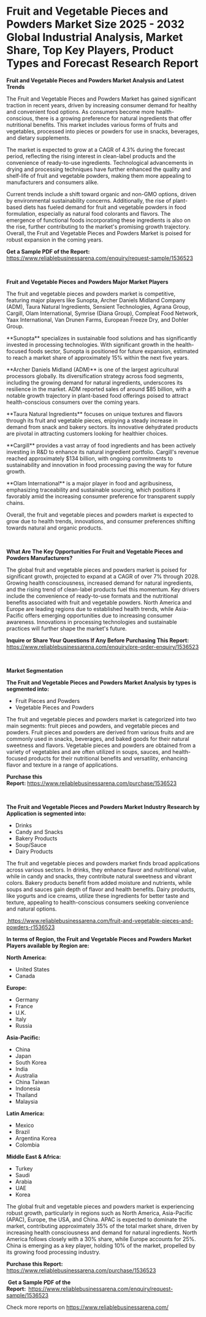 <p><h1>Fruit and Vegetable Pieces and Powders Market Size 2025 - 2032 Global Industrial Analysis, Market Share, Top Key Players, Product Types and Forecast Research Report</h1></p><p><strong>Fruit and Vegetable Pieces and Powders Market Analysis and Latest Trends</strong></p>
<p><p>The Fruit and Vegetable Pieces and Powders Market has gained significant traction in recent years, driven by increasing consumer demand for healthy and convenient food options. As consumers become more health-conscious, there is a growing preference for natural ingredients that offer nutritional benefits. This market includes various forms of fruits and vegetables, processed into pieces or powders for use in snacks, beverages, and dietary supplements.</p><p>The market is expected to grow at a CAGR of 4.3% during the forecast period, reflecting the rising interest in clean-label products and the convenience of ready-to-use ingredients. Technological advancements in drying and processing techniques have further enhanced the quality and shelf-life of fruit and vegetable powders, making them more appealing to manufacturers and consumers alike.</p><p>Current trends include a shift toward organic and non-GMO options, driven by environmental sustainability concerns. Additionally, the rise of plant-based diets has fueled demand for fruit and vegetable powders in food formulation, especially as natural food colorants and flavors. The emergence of functional foods incorporating these ingredients is also on the rise, further contributing to the market's promising growth trajectory. Overall, the Fruit and Vegetable Pieces and Powders Market is poised for robust expansion in the coming years.</p></p>
<p><strong>Get a Sample PDF of the Report:&nbsp;</strong> <a href="https://www.reliablebusinessarena.com/enquiry/request-sample/1536523?utm_campaign=2258&utm_medium=2&utm_source=Github&utm_content=ia&utm_term=15022025&utm_id=fruit-and-vegetable-pieces-and-powders">https://www.reliablebusinessarena.com/enquiry/request-sample/1536523</a></p>
<p>&nbsp;</p>
<p><strong>Fruit and Vegetable Pieces and Powders Major Market Players</strong></p>
<p><p>The fruit and vegetable pieces and powders market is competitive, featuring major players like Sunopta, Archer Daniels Midland Company (ADM), Taura Natural Ingredients, Sensient Technologies, Agrana Group, Cargill, Olam International, Symrise (Diana Group), Compleat Food Network, Yaax International, Van Drunen Farms, European Freeze Dry, and Dohler Group. </p><p>**Sunopta** specializes in sustainable food solutions and has significantly invested in processing technologies. With significant growth in the health-focused foods sector, Sunopta is positioned for future expansion, estimated to reach a market share of approximately 15% within the next five years.</p><p>**Archer Daniels Midland (ADM)** is one of the largest agricultural processors globally. Its diversification strategy across food segments, including the growing demand for natural ingredients, underscores its resilience in the market. ADM reported sales of around $85 billion, with a notable growth trajectory in plant-based food offerings poised to attract health-conscious consumers over the coming years.</p><p>**Taura Natural Ingredients** focuses on unique textures and flavors through its fruit and vegetable pieces, enjoying a steady increase in demand from snack and bakery sectors. Its innovative dehydrated products are pivotal in attracting customers looking for healthier choices.</p><p>**Cargill** provides a vast array of food ingredients and has been actively investing in R&D to enhance its natural ingredient portfolio. Cargill's revenue reached approximately $134 billion, with ongoing commitments to sustainability and innovation in food processing paving the way for future growth.</p><p>**Olam International** is a major player in food and agribusiness, emphasizing traceability and sustainable sourcing, which positions it favorably amid the increasing consumer preference for transparent supply chains.</p><p>Overall, the fruit and vegetable pieces and powders market is expected to grow due to health trends, innovations, and consumer preferences shifting towards natural and organic products.</p></p>
<p>&nbsp;</p>
<p><strong>What Are The Key Opportunities For Fruit and Vegetable Pieces and Powders Manufacturers?</strong></p>
<p><p>The global fruit and vegetable pieces and powders market is poised for significant growth, projected to expand at a CAGR of over 7% through 2028. Growing health consciousness, increased demand for natural ingredients, and the rising trend of clean-label products fuel this momentum. Key drivers include the convenience of ready-to-use formats and the nutritional benefits associated with fruit and vegetable powders. North America and Europe are leading regions due to established health trends, while Asia-Pacific offers emerging opportunities due to increasing consumer awareness. Innovations in processing technologies and sustainable practices will further shape the market's future.</p></p>
<p><strong>Inquire or Share Your Questions If Any Before Purchasing This Report:</strong> <a href="https://www.reliablebusinessarena.com/enquiry/pre-order-enquiry/1536523?utm_campaign=2258&utm_medium=2&utm_source=Github&utm_content=ia&utm_term=15022025&utm_id=fruit-and-vegetable-pieces-and-powders">https://www.reliablebusinessarena.com/enquiry/pre-order-enquiry/1536523</a></p>
<p>&nbsp;</p>
<p><strong>Market Segmentation</strong></p>
<p><strong>The Fruit and Vegetable Pieces and Powders Market Analysis by types is segmented into:</strong></p>
<p><ul><li>Fruit Pieces and Powders</li><li>Vegetable Pieces and Powders</li></ul></p>
<p><p>The fruit and vegetable pieces and powders market is categorized into two main segments: fruit pieces and powders, and vegetable pieces and powders. Fruit pieces and powders are derived from various fruits and are commonly used in snacks, beverages, and baked goods for their natural sweetness and flavors. Vegetable pieces and powders are obtained from a variety of vegetables and are often utilized in soups, sauces, and health-focused products for their nutritional benefits and versatility, enhancing flavor and texture in a range of applications.</p></p>
<p><strong>Purchase this Report:&nbsp;</strong><a href="https://www.reliablebusinessarena.com/purchase/1536523?utm_campaign=2258&utm_medium=2&utm_source=Github&utm_content=ia&utm_term=15022025&utm_id=fruit-and-vegetable-pieces-and-powders">https://www.reliablebusinessarena.com/purchase/1536523</a></p>
<p>&nbsp;</p>
<p><strong>The Fruit and Vegetable Pieces and Powders Market Industry Research by Application is segmented into:</strong></p>
<p><ul><li>Drinks</li><li>Candy and Snacks</li><li>Bakery Products</li><li>Soup/Sauce</li><li>Dairy Products</li></ul></p>
<p><p>The fruit and vegetable pieces and powders market finds broad applications across various sectors. In drinks, they enhance flavor and nutritional value, while in candy and snacks, they contribute natural sweetness and vibrant colors. Bakery products benefit from added moisture and nutrients, while soups and sauces gain depth of flavor and health benefits. Dairy products, like yogurts and ice creams, utilize these ingredients for better taste and texture, appealing to health-conscious consumers seeking convenience and natural options.</p></p>
<p><a href="https://www.reliablebusinessarena.com/fruit-and-vegetable-pieces-and-powders-r1536523?utm_campaign=2258&utm_medium=2&utm_source=Github&utm_content=ia&utm_term=15022025&utm_id=fruit-and-vegetable-pieces-and-powders">&nbsp;https://www.reliablebusinessarena.com/fruit-and-vegetable-pieces-and-powders-r1536523</a></p>
<p><strong>In terms of Region, the Fruit and Vegetable Pieces and Powders Market Players available by Region are:</strong></p>
<p>
    <p> <strong> North America: </strong>
        <ul>
            <li>United States</li>
            <li>Canada</li>
        </ul>
        </p> 
    <p> <strong> Europe: </strong>
        <ul>
            <li>Germany</li>
            <li>France</li>
            <li>U.K.</li>
            <li>Italy</li>
            <li>Russia</li>
        </ul>
        </p> 
    <p> <strong> Asia-Pacific: </strong>
        <ul>
            <li>China</li>
            <li>Japan</li>
            <li>South Korea</li>
            <li>India</li>
            <li>Australia</li>
            <li>China Taiwan</li>
            <li>Indonesia</li>
            <li>Thailand</li>
            <li>Malaysia</li>
        </ul>
        </p> 
    <p> <strong> Latin America: </strong>
        <ul>
            <li>Mexico</li>
            <li>Brazil</li>
            <li>Argentina Korea</li>
            <li>Colombia</li>
        </ul>
        </p> 
    <p> <strong> Middle East & Africa: </strong>
        <ul>
            <li>Turkey</li>
            <li>Saudi</li>
            <li>Arabia</li>
            <li>UAE</li>
            <li>Korea</li>
        </ul>
    </p>
    </p>
<p><p>The global fruit and vegetable pieces and powders market is experiencing robust growth, particularly in regions such as North America, Asia-Pacific (APAC), Europe, the USA, and China. APAC is expected to dominate the market, contributing approximately 35% of the total market share, driven by increasing health consciousness and demand for natural ingredients. North America follows closely with a 30% share, while Europe accounts for 25%. China is emerging as a key player, holding 10% of the market, propelled by its growing food processing industry.</p></p>
<p><strong>Purchase this Report: </strong><a href="https://www.reliablebusinessarena.com/purchase/1536523?utm_campaign=2258&utm_medium=2&utm_source=Github&utm_content=ia&utm_term=15022025&utm_id=fruit-and-vegetable-pieces-and-powders">https://www.reliablebusinessarena.com/purchase/1536523</a></p>
<p>&nbsp;<strong>Get a Sample PDF of the Report:&nbsp;&nbsp;</strong><a href="https://www.reliablebusinessarena.com/enquiry/request-sample/1536523?utm_campaign=2258&utm_medium=2&utm_source=Github&utm_content=ia&utm_term=15022025&utm_id=fruit-and-vegetable-pieces-and-powders">https://www.reliablebusinessarena.com/enquiry/request-sample/1536523</a></p>
<p><strong></strong></p>
<p>Check more reports on <a href="https://www.reliablebusinessarena.com/?utm_campaign=2258&utm_medium=2&utm_source=Github&utm_content=ia&utm_term=15022025&utm_id=fruit-and-vegetable-pieces-and-powders">https://www.reliablebusinessarena.com/</a></p>